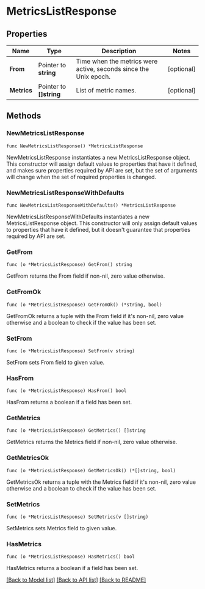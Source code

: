 # MetricsListResponse

## Properties

| Name        | Type                    | Description                                                      | Notes      |
| ----------- | ----------------------- | ---------------------------------------------------------------- | ---------- |
| **From**    | Pointer to **string**   | Time when the metrics were active, seconds since the Unix epoch. | [optional] |
| **Metrics** | Pointer to **[]string** | List of metric names.                                            | [optional] |

## Methods

### NewMetricsListResponse

`func NewMetricsListResponse() *MetricsListResponse`

NewMetricsListResponse instantiates a new MetricsListResponse object.
This constructor will assign default values to properties that have it defined,
and makes sure properties required by API are set, but the set of arguments
will change when the set of required properties is changed.

### NewMetricsListResponseWithDefaults

`func NewMetricsListResponseWithDefaults() *MetricsListResponse`

NewMetricsListResponseWithDefaults instantiates a new MetricsListResponse object.
This constructor will only assign default values to properties that have it defined,
but it doesn't guarantee that properties required by API are set.

### GetFrom

`func (o *MetricsListResponse) GetFrom() string`

GetFrom returns the From field if non-nil, zero value otherwise.

### GetFromOk

`func (o *MetricsListResponse) GetFromOk() (*string, bool)`

GetFromOk returns a tuple with the From field if it's non-nil, zero value otherwise
and a boolean to check if the value has been set.

### SetFrom

`func (o *MetricsListResponse) SetFrom(v string)`

SetFrom sets From field to given value.

### HasFrom

`func (o *MetricsListResponse) HasFrom() bool`

HasFrom returns a boolean if a field has been set.

### GetMetrics

`func (o *MetricsListResponse) GetMetrics() []string`

GetMetrics returns the Metrics field if non-nil, zero value otherwise.

### GetMetricsOk

`func (o *MetricsListResponse) GetMetricsOk() (*[]string, bool)`

GetMetricsOk returns a tuple with the Metrics field if it's non-nil, zero value otherwise
and a boolean to check if the value has been set.

### SetMetrics

`func (o *MetricsListResponse) SetMetrics(v []string)`

SetMetrics sets Metrics field to given value.

### HasMetrics

`func (o *MetricsListResponse) HasMetrics() bool`

HasMetrics returns a boolean if a field has been set.

[[Back to Model list]](../README.md#documentation-for-models) [[Back to API list]](../README.md#documentation-for-api-endpoints) [[Back to README]](../README.md)
